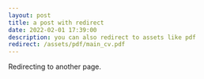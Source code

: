 ```yaml
---
layout: post
title: a post with redirect
date: 2022-02-01 17:39:00
description: you can also redirect to assets like pdf
redirect: /assets/pdf/main_cv.pdf
---
```


Redirecting to another page.
